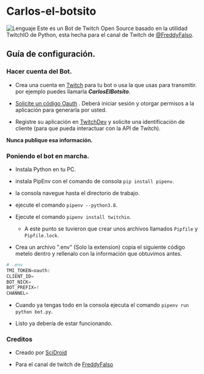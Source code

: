 # Carlos-el-botsito
![Lenguaje](https://img.shields.io/badge/Python-3.8-yellow?style=plastic&logo=python)
Este es un Bot de Twitch Open Source basado en la utilidad TwitchIO de Python, esta hecha para el canal de Twitch de [@FreddyFalso](https://twitch.tv/freddyfalso).


## Guía de configuración.

### Hacer cuenta del Bot.

-  Crea una cuenta en [Twitch](https://twitch.tv/) para tu bot o usa la que usas para transmitir. por ejemplo puedes llamarla ***CarlosElBotsito***.

-  [Solicite un código Oauth](https://twitchapps.com/tmi/) . Deberá iniciar sesión y otorgar permisos a la aplicación para generarla por usted.

-  Registre su aplicación en [TwitchDev](https://dev.twitch.tv/console/apps/create) y solicite una identificación de cliente (para que pueda interactuar con la API de Twitch).

**Nunca publique esa información.**

### Poniendo el bot en marcha.

-  Instala Python en tu PC.

- instala PipEnv con el comando de consola `pip install pipenv`. 

-  la consola navegue hasta el directorio de trabajo.

-  ejecute el comando `pipenv --python3.8`.

-  Ejecute el comando `pipenv install twitchio`.

    - A este punto se tuvieron que crear unos archivos llamados `Pipfile` y `Pipfile.lock`.

-  Crea un archivo ".env" (Solo la extension) copia el siguiente código metelo dentro y rellenalo con la información que obtuvimos antes.

```python
# .env
TMI_TOKEN=oauth:
CLIENT_ID=
BOT_NICK=
BOT_PREFIX=!
CHANNEL=
```

-  Cuando ya tengas todo en la consola ejecuta el comando `pipenv run python bot.py`.

-  Listo ya debería de estar funcionando.

### Creditos

- Creado por [SciDroid](https://github.com/scidroid/)

- Para el canal de twitch de [FreddyFalso](https://twitch.tv/freddyfalso)
